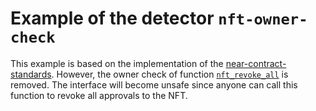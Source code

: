 # Example of the detector `nft-owner-check`

This example is based on the implementation of the [near-contract-standards](https://github.com/near/near-sdk-rs/blob/63ba6ecc9439ec1c319c1094d581653698229473/near-contract-standards/src/non_fungible_token/approval/approval_impl.rs). However, the owner check of function [`nft_revoke_all`](src/lib.rs#L171) is removed. The interface will become unsafe since anyone can call this function to revoke all approvals to the NFT.
